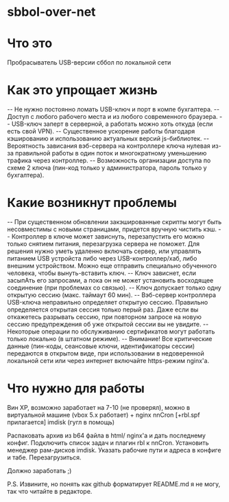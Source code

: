 # sbbol-over-net

# Что это
Пробрасыватель USB-версии сббол по локальной сети

# Как это упрощает жизнь
-- Не нужно постоянно ломать USB-ключ и порт в компе бухгалтера.
-- Доступ с любого рабочего места и из любого современного браузера.
-- USB-ключ заперт в серверной, а работать можно хоть откуда (если есть свой VPN).
-- Существенное ускорение работы благодаря кэшированию и использованию актуальных версий js-библиотек.
-- Вероятность зависания вэб-сервера на контроллере ключа нулевая из-за правильной работы в один поток
   и многократному уменьшению трафика через контроллер.
-- Возможность организации доступа по схеме 2 ключа (пин-код только у администратора, пароль только у бухгалтера).

# Какие возникнут проблемы
-- При существенном обновлении закэшированные скрипты могут быть несовместимы с новыми страницами, придется вручную чистить кэш.
-- Контроллер в ключе может зависнуть, перезапустить его можно только снятием питания, перезагрузка сервера не поможет.
   Для решения нужно уметь удаленно включать сервер, или управлять питанием USB устройста либо через USB-контроллер/хаб,
   либо внешним устройством. Можно еще отправить специально обученного человека, чтобы вынуть-вставить ключ.
-- Ключ зависнет, если засыпАть его запросами, а пока он не может установить восходящее соединение (при проблемах со связью).
-- Ключ допускает только одну открытую сессию (макс. таймаут 60 мин).
-- Вэб-сервер контроллера USB-ключа неправильно определяет открытую сессию. Правильно определяется открытая сессия только перый раз.
   Даже если вы откажетесь разрывать сессию, при повторном запросе на новую сессию предупреждения об уже открытой сессии вы не увидите.
-- Некоторые операции по обслуживанию сертификатов могут работать только локально (в штатном режиме).
-- Внимание! Все критические данные (пин-коды, сеансовые ключи, идентификаторы сессии) передаются в открытом виде, при использовании
   в недоверенной локальной сети или через интернет включайте https-режим nginx'a.

# Что нужно для работы
Вин XP, возможно заработает на 7-10 (не проверял),
можно в виртуальной машине (vbox 5.x работает)
+
nginx
nnCron [+rbl.spf прилагается]
imdisk
(гугл в помощь)

Распаковать архив из b64 файла в html/ nginx'a и дать последнему конфиг.
Подключить список задач и плагин rbl к nnCron.
Установить менеджер рам-дисков imdisk.
Указать рабочие пути и адреса в конфиге и табе.
Перезагрузиться.

Должно заработать ;)

P.S. Извините, но понять как github форматирует README.md я не могу, так что читайте в редакторе.
